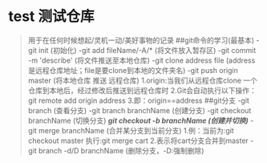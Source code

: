 # test 测试仓库
>用于在任何时候想起/灵机一动/美好事物的记录
##git命令的学习(最基本)
-git init (初始化)
-git add  fileName/-A/* (将文件放入暂存区)
-git commit -m 'describe' (将文件推送至本地仓库)
-git clone address file (address是远程仓库地址；file是要clone到本地的文件夹名)
-git push origin master (将本地仓库 推送 远程仓库)
1.origin:当我们从远程仓库clone 一个仓库到本地后，经过修改后推送到远程仓库时
2.Git会自动执行以下操作：git remote add origin address
3.即：origin==address
##git分支
-git branch (查看分支)
-git branch branchName (创建分支)
-git checkout branchName (切换分支)
***git checkout -b branchName (创建并切换)***
-git merge branchName (合并某分支到当前分支)
1.例：当前为:git checkout master 执行:git merge cart
2.表示将cart分支合并到master
-git branch -d/D branchName (删除分支，-D:强制删除)
